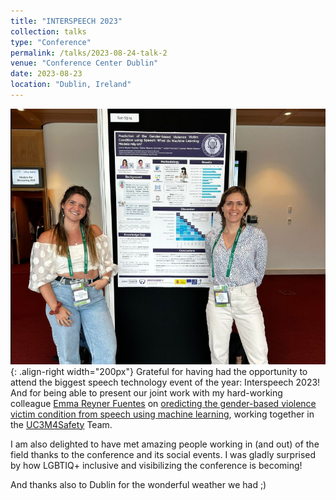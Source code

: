 ```yaml
---
title: "INTERSPEECH 2023"
collection: talks
type: "Conference"
permalink: /talks/2023-08-24-talk-2
venue: "Conference Center Dublin"
date: 2023-08-23
location: "Dublin, Ireland"
---
```


![Illustration](/images/interspeech23.png){: .align-right width="200px"} Grateful for having had the opportunity to attend the biggest speech technology event of the year: Interspeech 2023! And for being able to present our joint work with my hard-working colleague [Emma Reyner Fuentes](https://www.linkedin.com/in/emma-reyner-fuentes/) on [oredicting the gender-based violence victim condition from speech using machine learning](https://www.isca-archive.org/interspeech_2023/reynerfuentes23_interspeech.html), working together in the [UC3M4Safety](https://www.linkedin.com/company/uc3m4safety/) Team.

I am also delighted to have met amazing people working in (and out) of the field thanks to the conference and its social events. I was gladly surprised by how LGBTIQ+ inclusive and visibilizing the conference is becoming!

And thanks also to Dublin for the wonderful weather we had ;)